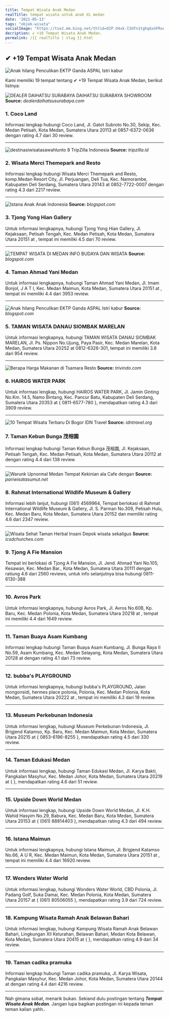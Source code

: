 ```yaml
---
title: Tempat Wisata Anak Medan
realTitle: tempat wisata untuk anak di medan
date: '2021-05-13'
tags: "objek-wisata"
socialImage: "https://tse2.mm.bing.net/th?id=OIP.O4xk-I3Ufn1tghqGxUFRxAHaJS&amp;pid=15.1"
decription: ✔ +19 Tempat Wisata Anak Medan.
permalink: /{{ realTitle | slug }}.html
---
```


## ✔ +19 Tempat Wisata Anak Medan

![Anak hilang Penculikan EKTP Ganda  ASPAL Istri kabur ](https://2.bp.blogspot.com/-oT0dhernYCY/V_pXojRTAfI/AAAAAAAAAL8/a31nvYIxP5Qf5gIxdxUw4phQr7sP7fZBACLcB/s1600/A%2BPOLISI%2BNANA%2B998.jpg)



Kami memiliki 19 tempat tentang ✔ +19 Tempat Wisata Anak Medan, berikut listnya:



![DEALER DAIHATSU SURABAYA  DAIHATSU SURABAYA  SHOWROOM ](https://tse2.mm.bing.net/th?id=OIP.ciF447YiSV8CEQdm-AfalgHaE8&amp;pid=15.1)
**Source:** _dealerdaihatsusurabaya.com_


### 1. Coco Land



Informasi lengkap hubungi Coco Land, Jl. Gatot Subroto No.30, Sekip, Kec. Medan Petisah, Kota Medan, Sumatera Utara 20113 at 0857-6372-0636 dengan rating 4.7 dari 30 review.

---


![destinasiwisatasawahlunto 8  TripZilla Indonesia](https://tse2.mm.bing.net/th?id=OIP.Xm8hUrT7iyuyPKcv2vxstwHaEK&amp;pid=15.1)
**Source:** _tripzilla.id_


### 2. Wisata Merci Themepark and Resto



Informasi lengkap hubungi Wisata Merci Themepark and Resto, komp.Medan Resort City, Jl. Perjuangan, Deli Tua, Kec. Namorambe, Kabupaten Deli Serdang, Sumatera Utara 20143 at 0852-7722-0007 dengan rating 4.3 dari 2217 review.

---


![ Istana Anak Anak Indonesia](https://tse1.mm.bing.net/th?id=OIP.KJyOGaydRnKbBKHIVTcGaQHaF0&amp;pid=15.1)
**Source:** _blogspot.com_


### 3. Tjong Yong Hian Gallery



Untuk informasi lengkapnya, hubungi Tjong Yong Hian Gallery, Jl. Kejaksaan, Petisah Tengah, Kec. Medan Petisah, Kota Medan, Sumatera Utara 20151 at , tempat ini memiliki 4.5 dari 70 review.

---


![TEMPAT WISATA DI MEDAN  INFO BUDAYA DAN WISATA](https://tse3.mm.bing.net/th?id=OIP.a62t0uIGThB46G_6vX-DxwHaEa&amp;pid=15.1)
**Source:** _blogspot.com_


### 4. Taman Ahmad Yani Medan



Untuk informasi lengkapnya, hubungi Taman Ahmad Yani Medan, Jl. Imam Bonjol, J A T I, Kec. Medan Maimun, Kota Medan, Sumatera Utara 20151 at , tempat ini memiliki 4.4 dari 3953 review.

---


![Anak hilang Penculikan EKTP Ganda  ASPAL Istri kabur ](https://tse4.mm.bing.net/th?id=OIP.SMYO7M8HupI1ZPvh1TKeKQAAAA&amp;pid=15.1)
**Source:** _blogspot.com_


### 5. TAMAN WISATA DANAU SIOMBAK MARELAN



Untuk informasi lengkapnya, hubungi TAMAN WISATA DANAU SIOMBAK MARELAN, Jl. Ps. Nippon No.Ujung, Paya Pasir, Kec. Medan Marelan, Kota Medan, Sumatera Utara 20252 at 0812-6326-301, tempat ini memiliki 3.8 dari 954 review.

---


![Berapa Harga Makanan di Tsamara Resto](https://tse4.mm.bing.net/th?id=OIP.k7PzH9EdpdgmmQBu6Wj-CAHaEc&amp;pid=15.1)
**Source:** _trivindo.com_


### 6. HAIROS WATER PARK



Untuk informasi lengkap, hubungi HAIROS WATER PARK, Jl. Jamin Ginting No.Km. 14.5, Namo Bintang, Kec. Pancur Batu, Kabupaten Deli Serdang, Sumatera Utara 20353 at { 0811-6577-780 }, mendapatkan rating 4.3 dari 3909 review.

---


![10 Tempat Wisata Terbaru Di Bogor  IDN Travel](https://tse2.mm.bing.net/th?id=OIP.7LO88502YpX2Un-IelR02QHaEK&amp;pid=15.1)
**Source:** _idntravel.org_


### 7. Taman Kebun Bunga 茂榕園



Informasi lengkap hubungi Taman Kebun Bunga 茂榕園, Jl. Kejaksaan, Petisah Tengah, Kec. Medan Petisah, Kota Medan, Sumatera Utara 20112 at  dengan rating 4.4 dari 138 review.

---


![Warunk Upnormal Medan  Tempat Kekinian ala Cafe dengan ](https://tse1.mm.bing.net/th?id=OIP.yJclq9SuLlD_4x3UQgFeHQHaD4&amp;pid=15.1)
**Source:** _pariwisatasumut.net_


### 8. Rahmat International Wildlife Museum &amp; Gallery



Informasi lebih lanjut, hubungi (061) 4569964, Tempat berlokasi di Rahmat International Wildlife Museum &amp; Gallery, Jl. S. Parman No.309, Petisah Hulu, Kec. Medan Baru, Kota Medan, Sumatera Utara 20152 dan memiliki rating 4.6 dari 2347 review.

---


![Wisata Sehat Taman Herbal Insani Depok  wisata sekaligus ](https://tse4.mm.bing.net/th?id=OIP.Q7PkFYT1OdzrofXOtkLGIwHaE6&amp;pid=15.1)
**Source:** _icsdchurches.com_


### 9. Tjong A Fie Mansion



Tempat ini berlokasi di Tjong A Fie Mansion, Jl. Jend. Ahmad Yani No.105, Kesawan, Kec. Medan Bar., Kota Medan, Sumatera Utara 20111 dengan ratiung 4.6 dari 2560 reviews, untuk info selanjutnya bisa hubungi 0811-6130-388

---


### 10. Avros Park



Untuk informasi lengkapnya, hubungi Avros Park, Jl. Avros No.60B, Kp. Baru, Kec. Medan Polonia, Kota Medan, Sumatera Utara 20218 at , tempat ini memiliki 4.4 dari 1649 review.

---


### 11. Taman Buaya Asam Kumbang



Informasi lengkap hubungi Taman Buaya Asam Kumbang, Jl. Bunga Raya II No.59, Asam Kumbang, Kec. Medan Selayang, Kota Medan, Sumatera Utara 20128 at  dengan rating 4.1 dari 73 review.

---


### 12. bubba&#039;s PLAYGROUND



Untuk informasi lengkapnya, hubungi bubba&#039;s PLAYGROUND, Jalan mongonsidi, hermes place polonia, Polonia, Kec. Medan Polonia, Kota Medan, Sumatera Utara 20222 at , tempat ini memiliki 4.3 dari 19 review.

---


### 13. Museum Perkebunan Indonesia



Untuk informasi lengkap, hubungi Museum Perkebunan Indonesia, Jl. Brigjend Katamso, Kp. Baru, Kec. Medan Maimun, Kota Medan, Sumatera Utara 20215 at { 0853-6196-8255 }, mendapatkan rating 4.5 dari 330 review.

---


### 14. Taman Edukasi Medan



Untuk informasi lengkap, hubungi Taman Edukasi Medan, Jl. Karya Bakti, Pangkalan Masyhur, Kec. Medan Johor, Kota Medan, Sumatera Utara 20219 at {  }, mendapatkan rating 4.6 dari 51 review.

---


### 15. Upside Down World Medan



Untuk informasi lengkap, hubungi Upside Down World Medan, Jl. K.H. Wahid Hasyim No.29, Babura, Kec. Medan Baru, Kota Medan, Sumatera Utara 20153 at { (061) 88814403 }, mendapatkan rating 4.3 dari 494 review.

---


### 16. Istana Maimun



Untuk informasi lengkapnya, hubungi Istana Maimun, Jl. Brigjend Katamso No.66, A U R, Kec. Medan Maimun, Kota Medan, Sumatera Utara 20151 at , tempat ini memiliki 4.4 dari 16920 review.

---


### 17. Wonders Water World



Untuk informasi lengkap, hubungi Wonders Water World, CBD Polonia, Jl. Padang Golf, Suka Damai, Kec. Medan Polonia, Kota Medan, Sumatera Utara 20157 at { (061) 80506055 }, mendapatkan rating 3.9 dari 724 review.

---


### 18. Kampung Wisata Ramah Anak Belawan Bahari



Untuk informasi lengkap, hubungi Kampung Wisata Ramah Anak Belawan Bahari, Lingkungan Xll Kelurahan, Belawan Bahari, Medan Kota Belawan, Kota Medan, Sumatera Utara 20415 at {  }, mendapatkan rating 4.9 dari 34 review.

---


### 19. Taman cadika pramuka



Informasi lengkap hubungi Taman cadika pramuka, Jl. Karya Wisata, Pangkalan Masyhur, Kec. Medan Johor, Kota Medan, Sumatera Utara 20144 at  dengan rating 4.4 dari 4216 review.

---









Nah gimana sobat, menarik bukan. Sekiand dulu postingan tentang ***Tempat Wisata Anak Medan***. Jangan lupa bagikan postingan ini kepada teman teman kalian yahh..
